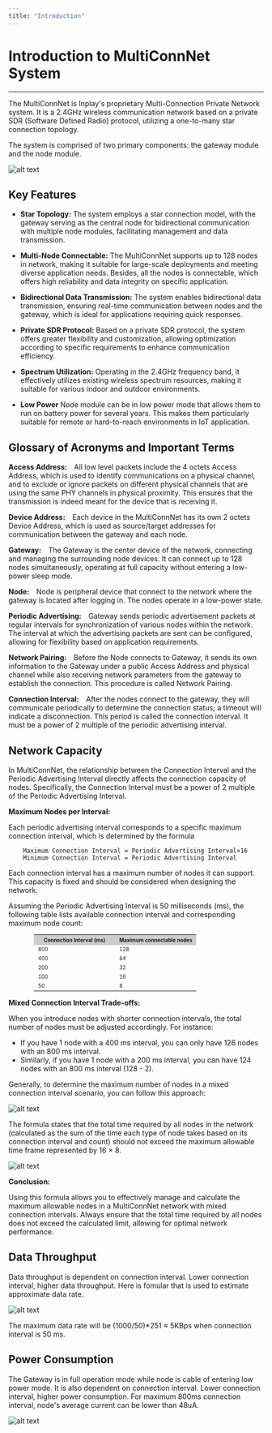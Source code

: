 ```yaml
---
title: "Introduction"
---
```


# Introduction to MultiConnNet System
---

The MultiConnNet is Inplay's proprietary Multi-Connection Private Network system. It is a 2.4GHz wireless communication network based on a private SDR (Software Defined Radio) protocol, utilizing a one-to-many star connection topology.

The system is comprised of two primary components: the gateway module and the node module.

![alt text](/images/solution/MultiConnNet/topology.png "Figure 1: InPlay MultiConnNet network topology")

## Key Features ##
- **Star Topology:** The system employs a star connection model, with the gateway serving as the central node for bidirectional communication with multiple node modules, facilitating management and data transmission.

- **Multi-Node Connectable:** The MultiConnNet supports up to 128 nodes in network, making it suitable for large-scale deployments and meeting diverse application needs. Besides, all the nodes is connectable, which offers high reliability and data integrity on specific application.

- **Bidirectional Data Transmission:** The system enables bidirectional data transmission, ensuring real-time communication between nodes and the gateway, which is ideal for applications requiring quick responses.

- **Private SDR Protocol:** Based on a private SDR protocol, the system offers greater flexibility and customization, allowing optimization according to specific requirements to enhance communication efficiency.

- **Spectrum Utilization:** Operating in the 2.4GHz frequency band, it effectively utilizes existing wireless spectrum resources, making it suitable for various indoor and outdoor environments.

- **Low Power** Node module can be in low power mode that allows them to run on battery power for several years. This makes them particularly suitable for remote or hard-to-reach environments in IoT application. 

## Glossary of Acronyms and Important Terms ##

**Access Address:**&emsp;All low level packets include the 4 octets Access Address, which is used to identify communications on a physical channel, and to exclude or ignore packets on different physical channels that are using the same PHY channels in physical proximity. This ensures that the transmission is indeed meant for the device that is receiving it.

**Device Address:**&emsp;Each device in the MultiConnNet has its own 2 octets Device Address, which is used as source/target addresses for communication between the gateway and each node.

**Gateway:**&emsp;The Gateway is the center device of the network, connecting and managing the surrounding node devices. It can connect up to 128 nodes simultaneously, operating at full capacity without entering a low-power sleep mode.

**Node:**&emsp;Node is peripheral device that connect to the network where the gateway is located after logging in. The nodes operate in a low-power state.

**Periodic Advertising:**&emsp;Gateway sends periodic advertisement packets at regular intervals for synchronization of various nodes within the network. The interval at which the advertising packets are sent can be configured, allowing for flexibility based on application requirements.

**Network Pairing:**&emsp;Before the Node connects to Gateway, it sends its own information to the Gateway under a public Access Address and physical channel while also receiving network parameters from the gateway to establish the connection. This procedure is called Network Pairing.

**Connection Interval:**&emsp;After the nodes connect to the gateway, they will communicate periodically to determine the connection status; a timeout will indicate a disconnection. This period is called the connection interval. It must be a power of 2 multiple of the periodic advertising interval.

## Network Capacity ##

In MultiConnNet, the relationship between the Connection Interval and the Periodic Advertising Interval directly affects the connection capacity of nodes. Specifically, the Connection Interval must be a power of 2 multiple of the Periodic Advertising Interval.

**Maximum Nodes per Interval:**

Each periodic advertising interval corresponds to a specific maximum connection interval, which is determined by the formula

        Maximum Connection Interval = Periodic Advertising Interval×16
        Minimum Connection Interval = Periodic Advertising Interval

Each connection interval has a maximum number of nodes it can support. This capacity is fixed and should be considered when designing the network.

Assuming the Periodic Advertising Interval is 50 milliseconds (ms), the following table lists available connection interval and corresponding maximum node count:

<table width="100%" border="0" style="width: 80%;margin:auto">
    <tr>
        <th width="50%" align="center" bgcolor="#cccccc"><font size="1">Connection Interval (ms)</font></th>
        <th width="50%" align="center" bgcolor="#cccccc"><font size="1">Maximum connectable nodes</font></th>
    </tr>
    <tr>
        <td><font size="0">800</font></td>
        <td><font size="0">128</font></td>
    </tr>
    <tr>
        <td><font size="0">400</font></td>
        <td><font size="0">64</font></td>
    </tr>
    <tr>
        <td><font size="0">200</font></td>
        <td><font size="0">32</font></td>
    </tr>
    <tr>
        <td><font size="0">100</font></td>
        <td><font size="0">16</font></td>
    </tr>
    <tr>
        <td><font size="0">50</font></td>
        <td><font size="0">8</font></td>
    </tr>
</table>

**Mixed Connection Interval Trade-offs:**

When you introduce nodes with shorter connection intervals, the total number of nodes must be adjusted accordingly. For instance:

- If you have 1 node with a 400 ms interval, you can only have 126 nodes with an 800 ms interval.
- Similarly, if you have 1 node with a 200 ms interval, you can have 124 nodes with an 800 ms interval (128 - 2).

Generally, to determine the maximum number of nodes in a mixed connection interval scenario, you can follow this approach:

![alt text](/images/solution/MultiConnNet/node_count_formular.png "Figure 2: Inplay MultiConnNet Capacity Formular")

The formula states that the total time required by all nodes in the network (calculated as the sum of the time each type of node takes based on its connection interval and count) should not exceed the maximum allowable time frame represented by 16 × 8.

![alt text](/images/solution/MultiConnNet/node_count_example.png "Figure 3: InPlay MultiConnNet Capacity Sample")

**Conclusion:**

Using this formula allows you to effectively manage and calculate the maximum allowable nodes in a MultiConnNet network with mixed connection intervals. Always ensure that the total time required by all nodes does not exceed the calculated limit, allowing for optimal network performance.

## Data Throughput ##

Data throughput is dependent on connection interval. Lower connection interval, higher data throughput. Here is fomular that is used to estimate approximate data rate.

![alt text](/images/solution/MultiConnNet/throughput_formular.png "Figure 4: InPlay MultiConnNet Data Throughput Formular")

The maximum data rate will be (1000/50)*251 ≈ 5KBps when connection interval is 50 ms.

## Power Consumption ##

The Gateway is in full operation mode while node is cable of entering low power mode. It is also dependent on connection interval. Lower connection interval, higher power consumption. For maximum 800ms connection interval, node's average current can be lower than 48uA.

![alt text](/images/solution/MultiConnNet/ave_current_800ms_conn_intv.png "Figure 5: InPlay MultiConnNet Node's Power Consumption")